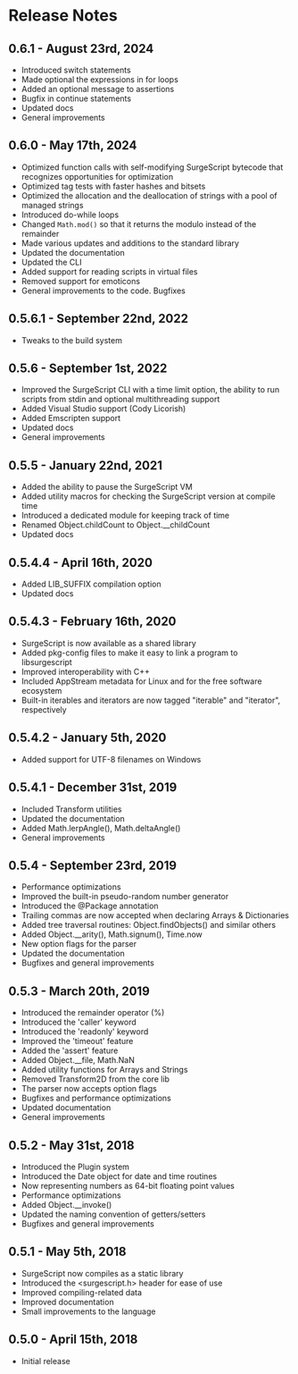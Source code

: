 # Release Notes

## 0.6.1 - August 23rd, 2024

* Introduced switch statements
* Made optional the expressions in for loops
* Added an optional message to assertions
* Bugfix in continue statements
* Updated docs
* General improvements

## 0.6.0 - May 17th, 2024

* Optimized function calls with self-modifying SurgeScript bytecode that recognizes opportunities for optimization
* Optimized tag tests with faster hashes and bitsets
* Optimized the allocation and the deallocation of strings with a pool of managed strings
* Introduced do-while loops
* Changed `Math.mod()` so that it returns the modulo instead of the remainder
* Made various updates and additions to the standard library
* Updated the documentation
* Updated the CLI
* Added support for reading scripts in virtual files
* Removed support for emoticons
* General improvements to the code. Bugfixes

## 0.5.6.1 - September 22nd, 2022

* Tweaks to the build system

## 0.5.6 - September 1st, 2022

* Improved the SurgeScript CLI with a time limit option, the ability to run scripts from stdin and optional multithreading support
* Added Visual Studio support (Cody Licorish)
* Added Emscripten support
* Updated docs
* General improvements

## 0.5.5 - January 22nd, 2021

* Added the ability to pause the SurgeScript VM
* Added utility macros for checking the SurgeScript version at compile time
* Introduced a dedicated module for keeping track of time
* Renamed Object.childCount to Object.__childCount
* Updated docs

## 0.5.4.4 - April 16th, 2020

* Added LIB_SUFFIX compilation option
* Updated docs

## 0.5.4.3 - February 16th, 2020

* SurgeScript is now available as a shared library
* Added pkg-config files to make it easy to link a program to libsurgescript
* Improved interoperability with C++
* Included AppStream metadata for Linux and for the free software ecosystem
* Built-in iterables and iterators are now tagged "iterable" and "iterator", respectively

## 0.5.4.2 - January 5th, 2020

* Added support for UTF-8 filenames on Windows

## 0.5.4.1 - December 31st, 2019

* Included Transform utilities
* Updated the documentation
* Added Math.lerpAngle(), Math.deltaAngle()
* General improvements

## 0.5.4 - September 23rd, 2019

* Performance optimizations
* Improved the built-in pseudo-random number generator
* Introduced the @Package annotation
* Trailing commas are now accepted when declaring Arrays & Dictionaries
* Added tree traversal routines: Object.findObjects() and similar others
* Added Object.__arity(), Math.signum(), Time.now
* New option flags for the parser
* Updated the documentation
* Bugfixes and general improvements

## 0.5.3 - March 20th, 2019

* Introduced the remainder operator (%)
* Introduced the 'caller' keyword
* Introduced the 'readonly' keyword
* Improved the 'timeout' feature
* Added the 'assert' feature
* Added Object.__file, Math.NaN
* Added utility functions for Arrays and Strings
* Removed Transform2D from the core lib
* The parser now accepts option flags
* Bugfixes and performance optimizations
* Updated documentation
* General improvements

## 0.5.2 - May 31st, 2018

* Introduced the Plugin system
* Introduced the Date object for date and time routines
* Now representing numbers as 64-bit floating point values
* Performance optimizations
* Added Object.__invoke()
* Updated the naming convention of getters/setters
* Bugfixes and general improvements

## 0.5.1 - May 5th, 2018

* SurgeScript now compiles as a static library
* Introduced the <surgescript.h> header for ease of use
* Improved compiling-related data
* Improved documentation
* Small improvements to the language

## 0.5.0 - April 15th, 2018

* Initial release
